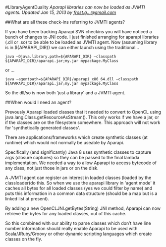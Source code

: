 #LIbraryAgentDuality
*Aparapi libraries can now be loaded as JVMTI agents. Updated Jan 15, 2013 by frost.g...@gmail.com*

##What are all these check-ins referring to JVMTI agents?

If you have been tracking Aparapi SVN checkins you will have noticed a bunch of changes to JNI code. I just finished arranging for aparapi libraries (.dll or .so) to be able to be loaded as JVMTI agent. Now (assuming library is in ${APARAPI_DIR}) we can either launch using the traditional...

    java –Djava.library.path=${APARAPI_DIR} –classpath ${APARAPI_DIR}/aparapi.jar;my.jar mypackage.MyClass

or ...

    java –agentpath=${APARAPI_DIR}/aparapi_x86_64.dll –classpath ${APARAPI_DIR}/aparapi.jar;my.jar mypackage.MyClass

So the dll/so is now both ‘just a library’ and a JVMTI agent.

##When would I need an agent?

Prevously Aparapi loaded classes that it needed to convert to OpenCL using java.lang.Class.getResourceAsStream(). This only works if we have a jar, or if the classes are on the filesystem somewhere. This approach will not work for 'synthetically generated classes'.

There are applications/frameworks which create synthetic classes (at runtime) which would not normally be useable by Aparapi.

Specifically (and significantly) Java 8 uses synthetic classes to capture args (closure captures) so they can be passed to the final lambda implementation. We needed a way to allow Aparapi to access bytecode of any class, not just those in jars or on the disk.

A JVMTI agent can register an interest in loaded classes (loaded by the classloader)do this. So when we use the aparapi library in 'agent mode' it caches all bytes for all loaded classes (yes we could filter by name) and puts this information in a common data structure (should be a map but is a linked list at present).

By adding a new OpenCLJNI.getBytes(String) JNI method, Aparapi can now retrieve the bytes for any loaded classes, out of this cache.

So this combined with our ability to parse classes which don’t have line number information should really enable Aparapi to be used with Scala/JRuby/Groovy or other dynamic scripting languages which create classes on the fly.
